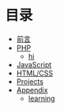 # 目录

* [前言](README.md)
* [PHP](mbls/PHP/README.md)
    * [hi](hiewf.md)
* [JavaScript]()
* [HTML/CSS]()
* [Projects](mbls/projects/README.md)
* [Appendix](mbls/appendix/learning-materials/README.md)
    * [learning](mbls/learning-materials/learning.md)
